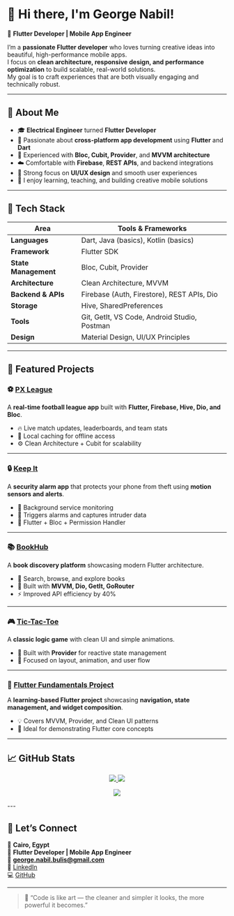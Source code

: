 # 👋 Hi there, I'm George Nabil!

🚀 **Flutter Developer | Mobile App Engineer**

I’m a **passionate Flutter developer** who loves turning creative ideas into beautiful, high-performance mobile apps.  
I focus on **clean architecture, responsive design, and performance optimization** to build scalable, real-world solutions.  
My goal is to craft experiences that are both visually engaging and technically robust.

---

## 🧠 About Me

- 🎓 **Electrical Engineer** turned **Flutter Developer**
- 💙 Passionate about **cross-platform app development** using **Flutter** and **Dart**
- 🧩 Experienced with **Bloc, Cubit, Provider**, and **MVVM architecture**
- ☁️ Comfortable with **Firebase**, **REST APIs**, and backend integrations
- 🎨 Strong focus on **UI/UX design** and smooth user experiences
- 💬 I enjoy learning, teaching, and building creative mobile solutions

---

## 🧰 Tech Stack

| Area | Tools & Frameworks |
|------|--------------------|
| **Languages** | Dart, Java (basics), Kotlin (basics) |
| **Framework** | Flutter SDK |
| **State Management** | Bloc, Cubit, Provider |
| **Architecture** | Clean Architecture, MVVM |
| **Backend & APIs** | Firebase (Auth, Firestore), REST APIs, Dio |
| **Storage** | Hive, SharedPreferences |
| **Tools** | Git, GetIt, VS Code, Android Studio, Postman |
| **Design** | Material Design, UI/UX Principles |

---

## 🧩 Featured Projects

### ⚽ [PX League](https://github.com/GeorgeNabilBolas/px_league)
A **real-time football league app** built with **Flutter, Firebase, Hive, Dio, and Bloc**.  
- 🔥 Live match updates, leaderboards, and team stats  
- 💾 Local caching for offline access  
- ⚙️ Clean Architecture + Cubit for scalability  

---

### 🔒 [Keep It](https://github.com/GeorgeNabilBolas/keep_it)
A **security alarm app** that protects your phone from theft using **motion sensors and alerts**.  
- 🔐 Background service monitoring  
- 🚨 Triggers alarms and captures intruder data  
- 📲 Flutter + Bloc + Permission Handler  

---

### 📚 [BookHub](https://github.com/GeorgeNabilBolas/bookhub)
A **book discovery platform** showcasing modern Flutter architecture.  
- 📖 Search, browse, and explore books  
- 🧠 Built with **MVVM, Dio, GetIt, GoRouter**  
- ⚡ Improved API efficiency by 40%  

---

### 🎮 [Tic-Tac-Toe](https://github.com/GeorgeNabilBolas/tic_tac_toe)
A **classic logic game** with clean UI and simple animations.  
- 🧩 Built with **Provider** for reactive state management  
- 🎨 Focused on layout, animation, and user flow  

---

### 📱 [Flutter Fundamentals Project](https://github.com/GeorgeNabilBolas/flutter_fundamentals_project)
A **learning-based Flutter project** showcasing **navigation, state management, and widget composition**.  
- 💡 Covers MVVM, Provider, and Clean UI patterns  
- 🧭 Ideal for demonstrating Flutter core concepts  

---

## 📈 GitHub Stats

<p align="center">
  <a href="https://github.com/GeorgeNabilBolas/px_league">
    <img src="https://github-readme-stats.vercel.app/api/pin/?username=GeorgeNabilBolas&repo=px_league&theme=tokyonight" />
  </a>
  <a href="https://github.com/GeorgeNabilBolas/bookhub">
    <img src="https://github-readme-stats.vercel.app/api/pin/?username=GeorgeNabilBolas&repo=bookhub&theme=tokyonight" />
  </a>
</p>
<p align="center">
  <img src="https://komarev.com/ghpvc/?username=GeorgeNabilBolas&label=Profile%20Views&color=blueviolet&style=for-the-badge" />
</p>
---

## 🤝 Let’s Connect

📍 **Cairo, Egypt**  
💼 **Flutter Developer | Mobile App Engineer**  
📧 **[george.nabil.bulis@gmail.com](mailto:george.nabil.bulis@gmail.com)**  
🔗 [LinkedIn](https://www.linkedin.com/in/georgenabilbolas/)  
💻 [GitHub](https://github.com/GeorgeNabilBolas)

---

> 💬 “Code is like art — the cleaner and simpler it looks, the more powerful it becomes.”



